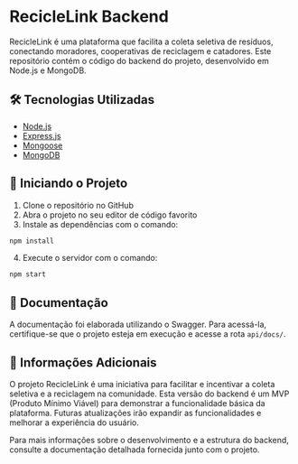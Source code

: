 # RecicleLink Backend

RecicleLink é uma plataforma que facilita a coleta seletiva de resíduos, conectando moradores, cooperativas de reciclagem e catadores. Este repositório contém o código do backend do projeto, desenvolvido em Node.js e MongoDB.

## 🛠️ Tecnologias Utilizadas

- [Node.js](https://nodejs.org/en/)
- [Express.js](https://expressjs.com/)
- [Mongoose](https://mongoosejs.com/)
- [MongoDB](https://www.mongodb.com/)

## 🚀 Iniciando o Projeto

1. Clone o repositório no GitHub
2. Abra o projeto no seu editor de código favorito
3. Instale as dependências com o comando:
```bash
npm install
```
4. Execute o servidor com o comando:
```bash
npm start
```

## 📝 Documentação

A documentação foi elaborada utilizando o Swagger. Para acessá-la, certifique-se que o projeto esteja em execução e acesse a rota `api/docs/`.

## 📌 Informações Adicionais

O projeto RecicleLink é uma iniciativa para facilitar e incentivar a coleta seletiva e a reciclagem na comunidade. Esta versão do backend é um MVP (Produto Mínimo Viável) para demonstrar a funcionalidade básica da plataforma. Futuras atualizações irão expandir as funcionalidades e melhorar a experiência do usuário.

Para mais informações sobre o desenvolvimento e a estrutura do backend, consulte a documentação detalhada fornecida junto com o projeto.
